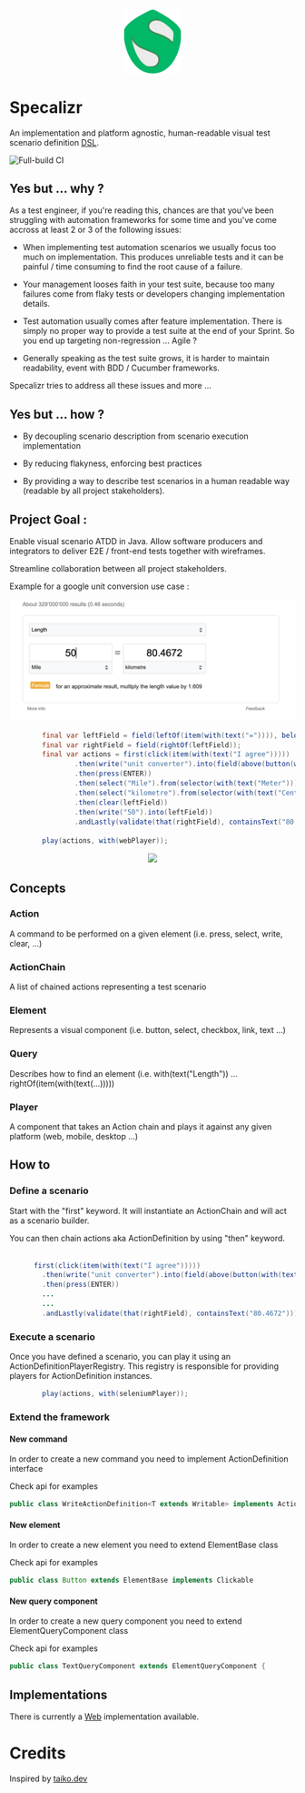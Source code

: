 <p align="center">
  <img width="100rem" src="./api/src/main/resources/logo.svg" />
</p>

# Specalizr

An implementation and platform agnostic, human-readable visual test scenario definition [DSL](./api).

![Full-build CI](https://github.com/borjafernandez/specalizr/actions/workflows/full-build.yaml/badge.svg)

## Yes but ... why ?

As a test engineer, if you're reading this, chances are that you've been struggling with automation frameworks for some
time and you've come accross at least 2 or 3 of the following issues:

- When implementing test automation scenarios we usually focus too much on implementation. This produces unreliable
  tests and it can be painful / time consuming to find the root cause of a failure.

- Your management looses faith in your test suite, because too many failures come from flaky tests or developers
  changing implementation details.

- Test automation usually comes after feature implementation. There is simply no proper way to provide a test suite at
  the end of your Sprint. So you end up targeting non-regression ... Agile ?

- Generally speaking as the test suite grows, it is harder to maintain readability, event with BDD / Cucumber
  frameworks.

Specalizr tries to address all these issues and more ...

## Yes but ... how ?

- By decoupling scenario description from scenario execution implementation

- By reducing flakyness, enforcing best practices

- By providing a way to describe test scenarios in a human readable way (readable by all project stakeholders).

## Project Goal :

Enable visual scenario ATDD in Java. Allow software producers and integrators to deliver E2E / front-end tests together
with wireframes.

Streamline collaboration between all project stakeholders.

Example for a google unit conversion use case :

<p align="center">
  <img src="./web/src/main/resources/google-test.png" />
</p>

``` java
        final var leftField = field(leftOf(item(with(text("=")))), below(selector(with(text("Length")))));
        final var rightField = field(rightOf(leftField));
        final var actions = first(click(item(with(text("I agree")))))
                .then(write("unit converter").into(field(above(button(with(text("Google Search")))))))
                .then(press(ENTER))
                .then(select("Mile").from(selector(with(text("Meter")))))
                .then(select("kilometre").from(selector(with(text("Centimeter")))))
                .then(clear(leftField))
                .then(write("50").into(leftField))
                .andLastly(validate(that(rightField), containsText("80.4672")));

        play(actions, with(webPlayer));
```


<p align="center">
  <img width="720" src="https://specalizr.surge.sh/demo.gif" />
</p>

## Concepts

### Action

A command to be performed on a given element (i.e. press, select, write, clear, ...)

### ActionChain

A list of chained actions representing a test scenario

### Element

Represents a visual component (i.e. button, select, checkbox, link, text ...)

### Query

Describes how to find an element (i.e. with(text("Length")) ... rightOf(item(with(text(...)))))

### Player

A component that takes an Action chain and plays it against any given platform (web, mobile, desktop ...)

## How to

### Define a scenario

Start with the "first" keyword. It will instantiate an ActionChain and will act as a scenario builder.

You can then chain actions aka ActionDefinition by using "then" keyword.

``` java

      first(click(item(with(text("I agree")))))
        .then(write("unit converter").into(field(above(button(with(text("Google Search")))))))
        .then(press(ENTER))
        ...
        ...
        .andLastly(validate(that(rightField), containsText("80.4672")));

```

### Execute a scenario

Once you have defined a scenario, you can play it using an ActionDefinitionPlayerRegistry. This registry is responsible
for providing players for ActionDefinition instances.

``` java
        play(actions, with(seleniumPlayer));
```

### Extend the framework

#### New command

In order to create a new command you need to implement ActionDefinition interface

Check api for examples

``` java
public class WriteActionDefinition<T extends Writable> implements ActionDefinition 
```

#### New element

In order to create a new element you need to extend ElementBase class

Check api for examples

``` java
public class Button extends ElementBase implements Clickable 
```

#### New query component

In order to create a new query component you need to extend ElementQueryComponent class

Check api for examples

``` java
public class TextQueryComponent extends ElementQueryComponent {
```

## Implementations

There is currently a [Web](./web) implementation available. 


# Credits

Inspired by [taiko.dev](https://taiko.dev)

